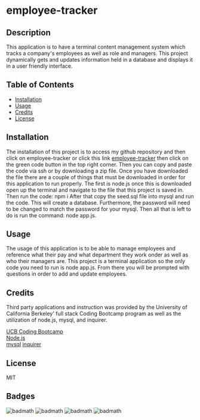 # employee-tracker

## Description 

This application is to have a terminal content management system which tracks a company's employees as well as role and managers. This project dynamically gets and updates information held in a database and displays it in a user friendly interface. 


## Table of Contents
* [Installation](#installation)
* [Usage](#usage)
* [Credits](#credits)
* [License](#license)
   
## Installation

The installation of this project is to access my github repository and then click on employee-tracker or click this link [employee-tracker](https://github.com/hondahelix/employee-tracker) then click on the green code button in the top right corner. Then you can copy and paste the code via ssh or by downloading a zip file. Once you have downloaded the file there are a couple of things that must be downloaded in order for this application to run properly. The first is node.js once this is downloaded open up the terminal and navigate to the file that this project is saved in. Then run the code:
npm i 
After that copy the seed.sql file into mysql and run the code. This will create a database. Furthermore, the password will need to be changed to match the password for your mysql. Then all that is left to do is run the command:
node app.js. 


## Usage 

The usage of this application is to be able to manage employees and reference what their pay and what department they work onder as well as who their managers are. This project is a terminal application so the only code you need to run is node app.js. From there you will be prompted with questions in order to add and update employees.
   
## Credits

Third party applications and instruction was provided by the University of California Berkeley' full stack Coding Bootcamp program as well as the utilization of node.js, mysql, and inquirer.  

[UCB Coding Bootcamp](https://bootcamp.berkeley.edu/coding/)   
[Node.js](https://https://nodejs.org/en/)   
[mysql](https://www.mysql.com/)
[inquirer](https://www.npmjs.com/package/inquirer)     
  

## License

 MIT

## Badges

![badmath](https://img.shields.io/github/issues/hondahelix/employee-tracker)
![badmath](https://img.shields.io/github/forks/hondahelix/employee-tracker)
![badmath](https://img.shields.io/github/stars/hondahelix/employee-tracker)
![badmath](https://img.shields.io/github/license/hondahelix/employee-tracker)